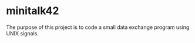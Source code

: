 # minitalk42
The purpose of this project is to code a small data exchange program
using UNIX signals.
